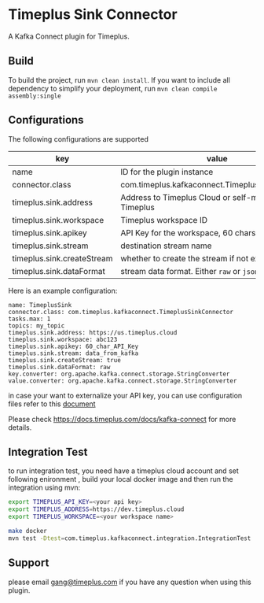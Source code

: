 # Timeplus Sink Connector

A Kafka Connect plugin for Timeplus.

## Build

To build the project, run `mvn clean install`. If you want to include all dependency to simplify your deployment, run `mvn clean compile assembly:single`

## Configurations

The following configurations are supported

| key                        | value                                              |
| -------------------------- | -------------------------------------------------- |
| name                       | ID for the plugin instance                         |
| connector.class            | com.timeplus.kafkaconnect.TimeplusSinkConnector    |
| timeplus.sink.address      | Address to Timeplus Cloud or self-managed Timeplus |
| timeplus.sink.workspace    | Timeplus workspace ID                              |
| timeplus.sink.apikey       | API Key for the workspace, 60 chars long           |
| timeplus.sink.stream       | destination stream name                            |
| timeplus.sink.createStream | whether to create the stream if not exist          |
| timeplus.sink.dataFormat   | stream data format. Either `raw` or `json`         |

Here is an example configuration:

```properties
name: TimeplusSink
connector.class: com.timeplus.kafkaconnect.TimeplusSinkConnector
tasks.max: 1
topics: my_topic
timeplus.sink.address: https://us.timeplus.cloud
timeplus.sink.workspace: abc123
timeplus.sink.apikey: 60_char_API_Key
timeplus.sink.stream: data_from_kafka
timeplus.sink.createStream: true
timeplus.sink.dataFormat: raw
key.converter: org.apache.kafka.connect.storage.StringConverter
value.converter: org.apache.kafka.connect.storage.StringConverter
```

in case your want to externalize your API key, you can use configuration files refer to this [document](https://rmoff.net/2019/05/24/putting-kafka-connect-passwords-in-a-separate-file-/-externalising-secrets/)

Please check https://docs.timeplus.com/docs/kafka-connect for more details.

## Integration Test

to run integration test, you need have a timeplus cloud account and set following enironment , build your local docker image and then run the integration using mvn:

```sh
export TIMEPLUS_API_KEY=<your api key>
export TIMEPLUS_ADDRESS=https://dev.timeplus.cloud
export TIMEPLUS_WORKSPACE=<your workspace name>

make docker
mvn test -Dtest=com.timeplus.kafkaconnect.integration.IntegrationTest
```

## Support

please email gang@timeplus.com if you have any question when using this plugin.
